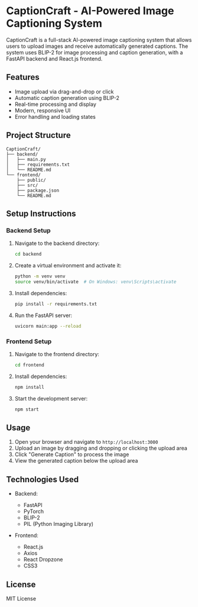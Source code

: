 # CaptionCraft - AI-Powered Image Captioning System

CaptionCraft is a full-stack AI-powered image captioning system that allows users to upload images and receive automatically generated captions. The system uses BLIP-2 for image processing and caption generation, with a FastAPI backend and React.js frontend.

## Features

- Image upload via drag-and-drop or click
- Automatic caption generation using BLIP-2
- Real-time processing and display
- Modern, responsive UI
- Error handling and loading states

## Project Structure

```
CaptionCraft/
├── backend/
│   ├── main.py
│   ├── requirements.txt
│   └── README.md
└── frontend/
    ├── public/
    ├── src/
    ├── package.json
    └── README.md
```

## Setup Instructions

### Backend Setup

1. Navigate to the backend directory:
   ```bash
   cd backend
   ```

2. Create a virtual environment and activate it:
   ```bash
   python -m venv venv
   source venv/bin/activate  # On Windows: venv\Scripts\activate
   ```

3. Install dependencies:
   ```bash
   pip install -r requirements.txt
   ```

4. Run the FastAPI server:
   ```bash
   uvicorn main:app --reload
   ```

### Frontend Setup

1. Navigate to the frontend directory:
   ```bash
   cd frontend
   ```

2. Install dependencies:
   ```bash
   npm install
   ```

3. Start the development server:
   ```bash
   npm start
   ```

## Usage

1. Open your browser and navigate to `http://localhost:3000`
2. Upload an image by dragging and dropping or clicking the upload area
3. Click "Generate Caption" to process the image
4. View the generated caption below the upload area

## Technologies Used

- Backend:
  - FastAPI
  - PyTorch
  - BLIP-2
  - PIL (Python Imaging Library)

- Frontend:
  - React.js
  - Axios
  - React Dropzone
  - CSS3

## License

MIT License 